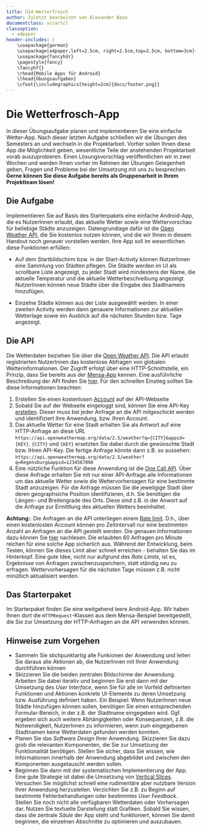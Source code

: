```yaml
---
title: U14-Wetterfrosch
author: Zuletzt bearbeitet von Alexander Bazo
documentclass: scrartcl
classoption:
  - a4paper
header-includes: |
    \usepackage{german} 
    \usepackage[a4paper,left=2.5cm, right=2.5cm,top=2.5cm, bottom=3cm]{geometry}
    \usepackage{fancyhdr}
    \pagestyle{fancy}
    \fancyhf{}
    \rhead{Mobile Apps für Android}
    \lhead{Übungsaufgaben}
    \cfoot{\includegraphics[height=2cm]{docs/footer.png}}
---
```


# Die Wetterfrosch-App

In dieser Übungsaufgabe planen und implementieren Sie eine einfache Wetter-App. Nach dieser letzten Aufgabe schließen wir die Übungen des Semesters an und wechseln in die Projektarbeit. Vorher sollen Ihnen diese App die Möglichkeit geben, wesentliche Teile der anstehenden Projektarbeit vorab auszuprobieren. Einen Lösungsvorschlag veröffentlichen wir in zwei Wochen und werden Ihnen vorher im Rahmen der Übungen Gelegenheit geben, Fragen und Probleme bei der Umsetzung mit uns zu besprechen. **Gerne können Sie diese Aufgabe bereits als Gruppenarbeit in Ihrem Projektteam lösen!**

## Die Aufgabe

Implementieren Sie auf Basis des Starterpakets eine einfache Android-App, die es NutzerInnen erlaubt, das aktuelle Wetter sowie eine Wettervorschau für beliebige Städte anzuzeigen. Datengrundlage dafür ist die [Open Weather API](https://openweathermap.org/api), die Sie kostenlos nutzen können, und die wir Ihnen in diesem Handout noch genauer vorstellen werden. Ihre App soll im wesentlichen diese Funktionen erfüllen:

- Auf dem Startbildschirm bzw. in der Start-Activity können NutzerInnen eine Sammlung von Städten pflegen. Die Städte werden im UI als scrollbare Liste angezeigt, zu jeder Stadt wird mindestens der Name, die aktuelle Temperatur und die aktuelle Wetterbeschreibung angezeigt. NutzerInnen können neue Städte über die Eingabe des Stadtnamens hinzufügen.

- Einzelne Städte können aus der Liste ausgewählt werden. In einer zweiten Activity werden dann genauere Informationen zur aktuellen Wetterlage sowie ein Ausblick auf die nächsten Stunden bzw. Tage angezeigt.

## Die API

Die Wetterdaten beziehen Sie über die [Open Weather API](https://openweathermap.org/api). Die API erlaubt registrierten NutzerInnen das kostenlose Abfragen von globalen  Wetterinformationen. Der Zugriff erfolgt über eine HTTP-Schnittstelle, ein Prinzip, dass Sie bereits aus der [Mensa-App](https://github.com/Android-Regensburg/D07-MensaApp/archive/master.zip) kennen. Eine ausführliche Beschreibung der API finden Sie [hier](https://openweathermap.org/api). Für den schnellen Einstieg sollten Sie diese Informationen beachten:

1. Erstellen Sie einen kostenlosen [Account](https://home.openweathermap.org/users/sign_up) auf der API-Webseite
2. Sobald Sie auf der Webseite eingeloggt sind, können Sie eine API-Key [erstellen](https://home.openweathermap.org/api_keys). Dieser muss bei jeder Anfrage an die API mitgeschickt werden und identifiziert Ihre Anwendung, bzw. Ihren Account. 
3. Das aktuelle Wetter für eine Stadt erhalten Sie als Antwort auf eine HTTP-Anfrage an diese URL `https://api.openweathermap.org/data/2.5/weather?q={CITY}&appid={KEY}`. `{CITY}` und `{KEY}` ersetzten Sie dabei durch die gewünschte Stadt bzw. IHren API-Key. Die fertige Anfrage könnte dann z.B. so aussehen: `https://api.openweathermap.org/data/2.5/weather?q=Regensburg&appid=1234567890`
4. Eine nützliche Funktion für diese Anwendung ist die [One Call API](https://openweathermap.org/api/one-call-api). Über diese Anfrage erhalten Sie mit nur einer API-Anfrage alle Informationen um das aktuelle Wetter sowie die Wettervorhersagen für eine bestimmte Stadt anzuzeigen. Für die Anfrage müssen Sie die jeweilgige Stadt über deren geographsiche Position identifizieren, d.h. Sie benötigen die Längen- und Breitengrade des Orts. Diese sind z.B. in der Anwort auf die Anfrage zur Ermittlung des aktuellen Wetters beeinhaltet.

**Achtung:**: Die Anfragen an die API unterliegen einem [Rate limit](https://en.wikipedia.org/wiki/Rate_limiting). D.h., über einen kostenlosten Account können pro Zeitintervall nur eine bestimmten Anzahl an Anfragen an die API gestellt werden. Die genauen Informationen dazu können Sie [hier](https://openweathermap.org/price) nachlesen. Die erlaubten 60 Anfragen pro Minute reichen für eine solche App sicherlich aus. Während der Entwicklung, beim Testen, können Sie dieses Limit aber schnell erreichen - behalten Sie das im Hinterkopf. Eine gute Idee, nicht nur aufgrund des *Rate Limits*, ist es, Ergebnisse von Anfragen zwischenzuspeichern, statt ständig neu zu erfragen. Wettervorhersagen für die nächsten Tage müssen z.B. nicht minütlich aktualisiert werden.

## Das Starterpaket

Im Starterpaket finden Sie eine weitgehend leere Android-App. Wir haben Ihnen dort die `HTTPRequest`-Klassen aus dem Mensa-Beispiel bereitgestellt, die Sie zur Umsetzung der HTTP-Anfragen an die API verwenden können.

## Hinweise zum Vorgehen

- Sammeln Sie stichpunktartig alle Funkionen der Anwendung und leiten Sie daraus alle Aktionen ab, die NutzerInnen mit Ihrer Anwendung durchführen können
- Skizzieren Sie die beiden zentralen Bildschirme der Anwendung. Arbeiten Sie dabei iterativ und beginnen Sie erst dann mit der Umsetzung des *User Interface*, wenn Sie für alle im Vorfeld definierten Funktionen und Aktionen konkrete UI-Elemente zu deren Umsetzung bzw. Ausführung definiert haben. Ein Beispiel: Wenn NutzerInnen neue Städte hinzufügen können sollen, benötigen Sie einen entsprechenden Formular-Bereich, in der z.B. der Stadtname eingegeben wird. Ggf. ergeben sich auch weitere Abhängigkeiten oder Konsequenzen, z.B. die Notwendigkeit, NutzerInnen zu informieren, wenn zum eingegebenen Stadtnamen keine Wetterdaten gefunden werden konnten.
- Planen Sie das *Software Design* Ihrer Anwendung. Skizzieren Sie dazu grob die relevanten Komponenten, die Sie zur Umsetzung der Funktionalität benötigen. Stellen Sie sicher, dass Sie wissen, wie Informationen innerhalb der Anwendung abgebildet und zwischen den Komponenten ausgetauscht werden sollen.
- Beginnen Sie dann mit der systematischen Implementierung der App. Eine gute Strategie ist dabei die Umsetzung von [Vertical Slices](https://en.wikipedia.org/wiki/Vertical_slice). Versuchen Sie möglichst schnell eine rudimentäre aber nutzbare Version Ihrer Anwendung herzustellen. Verzichten Sie z.B. zu Beginn auf bestimmte Fehlerbehandlungen oder bestimmtes *User Feedback*. Stellen Sie noch nicht alle verfügbaren Wetterdaten oder Vorhersagen dar. Nutzen Sie textuelle Darstellung statt Grafiken. Sobald Sie wissen, dass die zentrale *Säule* der App steht und funktioniert, können Sie damit beginnen, die einzelnen Abschnitte zu optimieren und auszubauen. 

